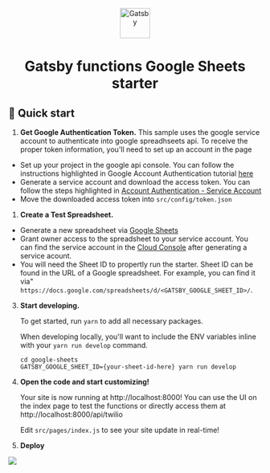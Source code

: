 <p align="center">
  <a href="https://www.gatsbyjs.com/?utm_source=starter&utm_medium=readme&utm_campaign=gatsby-functions-starter-alpha">
    <img alt="Gatsby" src="https://www.gatsbyjs.com/Gatsby-Monogram.svg" width="60" />
  </a>
</p>
<h1 align="center">
  Gatsby functions Google Sheets starter
</h1>

## 🚀 Quick start

1.  **Get Google Authentication Token.**
  This sample uses the google service account to authenticate into google spreadhseets api. To receive the proper token information, you'll need to set up an account in the <TODO> page
  - Set up your project in the google api console. You can follow the instructions highlighted in Google Account Authentication tutorial [here](https://theoephraim.github.io/node-google-spreadsheet/#/getting-started/authentication)
  - Generate a service account and download the access token. You can follow the steps highlighted in [Account Authentication - Service Account](https://theoephraim.github.io/node-google-spreadsheet/#/getting-started/authentication?id=service-account)
  - Move the downloaded access token into `src/config/token.json`


1.  **Create a Test Spreadsheet.**

  - Generate a new spreadsheet via [Google Sheets](https://docs.google.com/spreadsheets)
  - Grant owner access to the spreadsheet to your service account. You can find the service account in the [Cloud Console]() after generating a service acount.
  - You will need the Sheet ID to propertly run the starter. Sheet ID can be found in the URL of a Google spreadsheet. For example, you can find it via" `https://docs.google.com/spreadsheets/d/<GATSBY_GOOGLE_SHEET_ID>/`.


3.  **Start developing.**

    To get started, run `yarn` to add all necessary packages.

    When developing locally, you'll want to include the ENV variables inline with your `yarn run develop` command.

    ```shell
    cd google-sheets
    GATSBY_GOOGLE_SHEET_ID={your-sheet-id-here} yarn run develop
    ```

4.  **Open the code and start customizing!**

    Your site is now running at http://localhost:8000! You can use the UI on the index page to test the functions or directly access them at http://localhost:8000/api/twilio

    Edit `src/pages/index.js` to see your site update in real-time!

5.  **Deploy**

  [<img src="https://www.gatsbyjs.com/deploynow.svg">](https://www.gatsbyjs.com/dashboard/deploynow?url=https://github.com/gatsbyjs/gatsby-functions-starter-alpha)